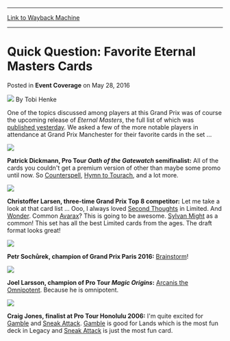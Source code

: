 
---
[Link to Wayback Machine](https://web.archive.org/web/20160531151431/http://magic.wizards.com/en/events/coverage/gpman16/quick-question-favorite-eternal-masters-cards-2016-05-28)

[_metadata_:author]:- "Tobi Henke"
[_metadata_:description]:- "One of the topics discussed among players at this Grand Prix was of course the upcoming release of Eternal Masters, the full list of which was published yesterday. We asked a few of the more notable players in attendance at Grand Prix Manchester for their favorite cards in the set …"
[_metadata_:generator]:- "Drupal 7 (http://drupal.org)"
[_metadata_:node]:- "1025691"
[_metadata_:publish_date]:- "2016-05-28"
[_metadata_:source]:- "div-main-content"
[_metadata_:title]:- "Quick Question: Favorite Eternal Masters Cards"
[_metadata_:wayback_capture_timestamp]:- "2016-05-31 15:14:31"
[_metadata_:wayback_raw_url]:- "https://web.archive.org/web/20160531151431id_/http://magic.wizards.com/en/events/coverage/gpman16/quick-question-favorite-eternal-masters-cards-2016-05-28"
[_metadata_:wayback_url]:- "http://magic.wizards.com/en/events/coverage/gpman16/quick-question-favorite-eternal-masters-cards-2016-05-28"
---


Quick Question: Favorite Eternal Masters Cards
==============================================



 Posted in **Event Coverage**
 on May 28, 2016 






![](https://media.magic.wizards.com/styles/auth_small/public/images/person/henke_author.jpg)
By Tobi Henke











One of the topics discussed among players at this Grand Prix was of course the upcoming release of *Eternal Masters*, the full list of which was [published yesterday](http://magic.wizards.com/en/articles/archive/card-image-gallery/eternal-masters). We asked a few of the more notable players in attendance at Grand Prix Manchester for their favorite cards in the set …


![](https://media.wizards.com/2016/events/gpman16/man16_qq_dickmann.jpg)


**Patrick Dickmann, Pro Tour *Oath of the Gatewatch* semifinalist:** All of the cards you couldn't get a premium version of other than maybe some promo until now. So [Counterspell](http://gatherer.wizards.com/Pages/Card/Details.aspx?name=Counterspell), [Hymn to Tourach](http://gatherer.wizards.com/Pages/Card/Details.aspx?name=Hymn+to+Tourach), and a lot more.


![](https://media.wizards.com/2016/events/gpman16/man16_qq_larsen.jpg)


**Christoffer Larsen, three-time Grand Prix Top 8 competitor:** Let me take a look at that card list … Ooo, I always loved [Second Thoughts](http://gatherer.wizards.com/Pages/Card/Details.aspx?name=Second+Thoughts) in Limited. And [Wonder](http://gatherer.wizards.com/Pages/Card/Details.aspx?name=Wonder). Common [Avarax](http://gatherer.wizards.com/Pages/Card/Details.aspx?name=Avarax)? This is going to be awesome. [Sylvan Might](http://gatherer.wizards.com/Pages/Card/Details.aspx?name=Sylvan+Might) as a common! This set has all the best Limited cards from the ages. The draft format looks great!


![](https://media.wizards.com/2016/events/gpman16/man16_qq_sochurek.jpg)


**Petr Sochůrek, champion of Grand Prix Paris 2016:** [Brainstorm](http://gatherer.wizards.com/Pages/Card/Details.aspx?name=Brainstorm)!


![](https://media.wizards.com/2016/events/gpman16/man16_qq_larsson.jpg)


**Joel Larsson, champion of Pro Tour *Magic Origins*:** [Arcanis the Omnipotent](http://gatherer.wizards.com/Pages/Card/Details.aspx?name=Arcanis+the+Omnipotent). Because he is omnipotent.


![](https://media.wizards.com/2016/events/gpman16/man16_qq_jones.jpg)


**Craig Jones, finalist at Pro Tour Honolulu 2006:** I'm quite excited for [Gamble](http://gatherer.wizards.com/Pages/Card/Details.aspx?name=Gamble) and [Sneak Attack](http://gatherer.wizards.com/Pages/Card/Details.aspx?name=Sneak+Attack). [Gamble](http://gatherer.wizards.com/Pages/Card/Details.aspx?name=Gamble) is good for Lands which is the most fun deck in Legacy and [Sneak Attack](http://gatherer.wizards.com/Pages/Card/Details.aspx?name=Sneak+Attack) is just the most fun card.







